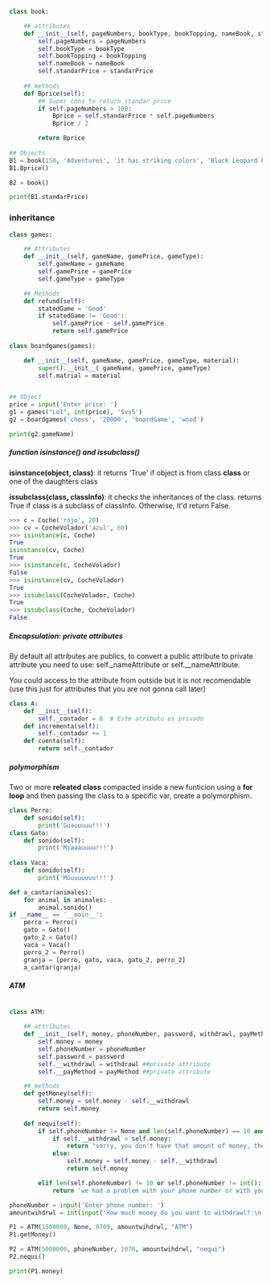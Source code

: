 ```python
class book:

    ## attributes
    def __init__(self, pageNumbers, bookType, bookTopping, nameBook, standarPrice = 100000):
        self.pageNumbers = pageNumbers
        self.bookType = bookType
        self.bookTopping = bookTopping
        self.nameBook = nameBook
        self.standarPrice = standarPrice
    
    ## methods
    def Bprice(self):
        ## Super cons to return standar price
        if self.pageNumbers > 100:
            Bprice = self.standarPrice * self.pageNumbers 
            Bprice / 2

        return Bprice
            
## Objects
B1 = book(150, 'Adventures', 'it has striking colors', 'Black Leopard Red Wolf')
B1.Bprice()

B2 = book()

print(B1.standarPrice)
```


### inheritance

```python
class games:

    ## Attributes
    def __init__(self, gameName, gamePrice, gameType):
        self.gameName = gameName
        self.gamePrice = gamePrice
        self.gameType = gameType 

    ## Methods
    def refund(self):
        statedGame = 'Good'
        if statedGame != 'Good':
            self.gamePrice - self.gamePrice
            return self.gamePrice
    
class boardgames(games):

    def __init__(self, gameName, gamePrice, gameType, material):
        super().__init__( gameName, gamePrice, gameType)
        self.matrial = material


## Object
price = input('Enter price: ')
g1 = games("Lol", int(price), '5vs5')
g2 = boardgames('chess', '20000', 'boardGame', 'wood')

print(g2.gameName)
```

##### function isinstance() and issubclass()

**isinstance(object, class)**: it returns 'True' if object is from class **class** or one of the daughters class

**issubclass(class, classInfo)**: it checks the inheritances of the class. returns True if class is a subclass of classInfo. Otherwise, it'd return False.

```python
>>> c = Coche('rojo', 20)
>>> cv = CocheVolador('azul', 60)
>>> isinstance(c, Coche)
True
isinstance(cv, Coche)
True
>>> isinstance(c, CocheVolador)
False
>>> isinstance(cv, CocheVolador)
True
>>> issubclass(CocheVolador, Coche)
True
>>> issubclass(Coche, CocheVolador)
False

```

##### Encapsulation: private attributes

By default all attributes are publics, to convert a public attribute to private attribute you need to use: 
self._nameAttribute or self.__nameAttribute.

You could access to the attribute from outside but it is not recomendable (use this just for attributes that you are not gonna call later)

```python
class A:
    def __init__(self):
        self._contador = 0  # Este atributo es privado
    def incrementa(self):
        self._contador += 1
    def cuenta(self):
        return self._contador
```

##### polymorphism

Two or more **releated class** compacted inside a new funticion using a **for loop** and then passing the class to a specific var, create a polymorphism.

```python
class Perro:
    def sonido(self):
        print('Guauuuuu!!!')
class Gato:
    def sonido(self):
        print('Miaaauuuu!!!')
        
class Vaca:
    def sonido(self):
        print('Múuuuuuuu!!!')

def a_cantar(animales):
    for animal in animales:
        animal.sonido()
if __name__ == '__main__':
    perro = Perro()
    gato = Gato()
    gato_2 = Gato()
    vaca = Vaca()
    perro_2 = Perro()
    granja = [perro, gato, vaca, gato_2, perro_2]
    a_cantar(granja)

```

##### ATM

```python

class ATM:

    ## attributes
    def __init__(self, money, phoneNumber, password, withdrawl, payMethod):
        self.money = money
        self.phoneNumber = phoneNumber
        self.password = password
        self.__withdrawl = withdrawl ##private attribute
        self.__payMethod = payMethod ##private attribute

    ## methods
    def getMoney(self):
        self.money = self.money - self.__withdrawl
        return self.money
    
    def nequi(self):
        if self.phoneNumber != None and len(self.phoneNumber) == 10 and self.__payMethod == "nequi":
            if self.__withdrawl > self.money:
                return "sorry, you don't have that amount of money, the money you have rn is: {}".format(self.money)
            else:
                self.money = self.money - self.__withdrawl
                return self.money

        elif len(self.phoneNumber) != 10 or self.phoneNumber != int():
            return 'we had a problem with your phone number or with your pay method, make sure you wrote it correctly'

phoneNumber = input('Enter phone number: ')
amountwihdrwl = int(input('How much money do you want to withdrawl?:\n'))

P1 = ATM(1500000, None, 8709, amountwihdrwl, "ATM")
P1.getMoney()

P2 = ATM(5000000, phoneNumber, 2078, amountwihdrwl, "nequi")
P2.nequi()

print(P1.money)
```